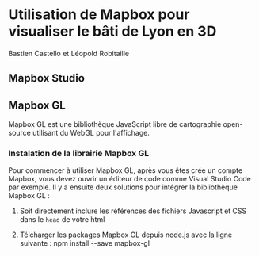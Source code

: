 # Utilisation de Mapbox pour visualiser le bâti de Lyon en 3D
Bastien Castello et Léopold Robitaille

## Mapbox Studio

## Mapbox GL
Mapbox GL est une bibliothèque JavaScript libre de cartographie open-source utilisant du WebGL pour l'affichage.

### Instalation de la librairie Mapbox GL
Pour commencer à utiliser Mapbox GL, après vous êtes crée un compte Mapbox, vous devez ouvrir un éditeur de code comme Visual Studio Code par exemple.
Il y a ensuite deux solutions pour intégrer la bibliothèque Mapbox GL :
  1. Soit directement inclure les références des fichiers Javascript et CSS dans le `head` de votre html
  <script src='https://api.mapbox.com/mapbox-gl-js/v2.0.0/mapbox-gl.js'></script>
  <link href='https://api.mapbox.com/mapbox-gl-js/v2.0.0/mapbox-gl.css' rel='stylesheet'/>
  
  2. Télcharger les packages Mapbox GL depuis node.js avec la ligne suivante : npm install --save mapbox-gl

